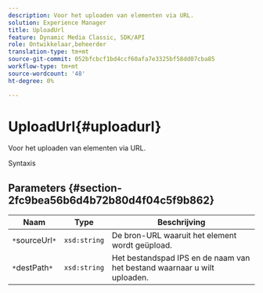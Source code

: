 ```yaml
---
description: Voor het uploaden van elementen via URL.
solution: Experience Manager
title: UploadUrl
feature: Dynamic Media Classic, SDK/API
role: Ontwikkelaar,beheerder
translation-type: tm+mt
source-git-commit: 052bfcbcf1bd4ccf60afa7e3325bf58dd07cba85
workflow-type: tm+mt
source-wordcount: '48'
ht-degree: 0%

---
```



# UploadUrl{#uploadurl}

Voor het uploaden van elementen via URL.

Syntaxis

## Parameters {#section-2fc9bea56b6d4b72b80d4f04c5f9b862}

| Naam | Type | Beschrijving |
|---|---|---|
| `*`sourceUrl`*` | `xsd:string` | De bron-URL waaruit het element wordt geüpload. |
| `*`destPath`*` | `xsd:string` | Het bestandspad IPS en de naam van het bestand waarnaar u wilt uploaden. |

